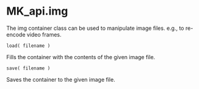 # MK_api.img

The img container class can be used to manipulate image files.
e.g., to re-encode video frames.
```
load( filename )
```
Fills the container with the contents of the given image file.
```
save( filename )
```
Saves the container to the given image file.
